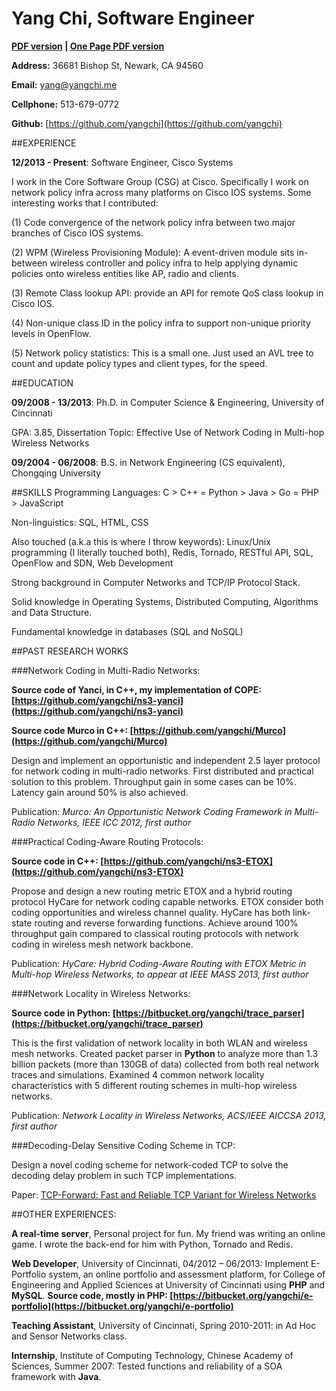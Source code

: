 Yang Chi, Software Engineer
==============

**[PDF version](https://github.com/yangchi/YangChi_resume/blob/master/YangChi_resume.pdf?raw=true)  |  [One Page PDF version](https://github.com/yangchi/YangChi_resume/blob/master/YangChi_resume_shorter.pdf?raw=true)**

**Address:** 36681 Bishop St, Newark, CA 94560

**Email:** [yang@yangchi.me](mailto:yang@yangchi.me)

**Cellphone:** 513-679-0772

**Github:** [https://github.com/yangchi](https://github.com/yangchi)

##EXPERIENCE

**12/2013 - Present**: Software Engineer, Cisco Systems

I work in the Core Software Group (CSG) at Cisco. Specifically I work on network policy infra across many platforms on Cisco IOS systems. Some interesting works that I contributed:

(1) Code convergence of the network policy infra between two major branches of Cisco IOS systems.

(2) WPM (Wireless Provisioning Module): A event-driven module sits in-between wireless controller and policy infra to help applying dynamic policies onto wireless entities like AP, radio and clients.

(3) Remote Class lookup API: provide an API for remote QoS class lookup in Cisco IOS.

(4) Non-unique class ID in the policy infra to support non-unique priority levels in OpenFlow.

(5) Network policy statistics: This is a small one. Just used an AVL tree to count and update policy types and client types, for the speed.

##EDUCATION

**09/2008 - 13/2013**: Ph.D. in Computer Science & Engineering, University of Cincinnati 

GPA: 3.85, Dissertation Topic: Effective Use of Network Coding in Multi-hop Wireless Networks

**09/2004 - 06/2008**: B.S. in Network Engineering (CS equivalent), Chongqing University

##SKILLS
Programming Languages: C > C++ = Python > Java > Go = PHP > JavaScript

Non-linguistics: SQL, HTML, CSS

Also touched (a.k.a this is where I throw keywords): Linux/Unix programming (I literally touched both), Redis, Tornado, RESTful API, SQL, OpenFlow and SDN, Web Development

Strong background in Computer Networks and TCP/IP Protocol Stack.

Solid knowledge in Operating Systems, Distributed Computing, Algorithms and Data Structure.

Fundamental knowledge in databases (SQL and NoSQL)

##PAST RESEARCH WORKS

###Network Coding in Multi-Radio Networks: 

**Source code of Yanci, in C++, my implementation of COPE: [https://github.com/yangchi/ns3-yanci](https://github.com/yangchi/ns3-yanci)**

**Source code Murco in C++: [https://github.com/yangchi/Murco](https://github.com/yangchi/Murco)**

Design and implement an opportunistic and independent 2.5 layer protocol for network coding in multi-radio networks. First distributed and practical solution to this problem. Throughput gain in some cases can be 10%. Latency gain around 50% is also achieved.

Publication: *Murco: An Opportunistic Network Coding Framework in Multi-Radio Networks, IEEE ICC 2012, first author*

###Practical Coding-Aware Routing Protocols:

**Source code in C++: [https://github.com/yangchi/ns3-ETOX](https://github.com/yangchi/ns3-ETOX)**

Propose and design a new routing metric ETOX and a hybrid routing protocol HyCare for network coding capable networks. ETOX consider both coding opportunities and wireless channel quality. HyCare has both link-state routing and reverse forwarding functions. Achieve around 100% throughput gain compared to classical routing protocols with network coding in wireless mesh network backbone.

Publication: *HyCare: Hybrid Coding-Aware Routing with ETOX Metric in Multi-hop Wireless Networks, to appear at IEEE MASS 2013, first author*

###Network Locality in Wireless Networks:

**Source code in Python: [https://bitbucket.org/yangchi/trace_parser](https://bitbucket.org/yangchi/trace_parser)**

This is the first validation of network locality in both WLAN and wireless mesh networks. Created packet parser in **Python** to analyze more than 1.3 billion packets (more than 130GB of data) collected from both real network traces and simulations. Examined 4 common network locality characteristics with 5 different routing schemes in multi-hop wireless networks.

Publication: *Network Locality in Wireless Networks, ACS/IEEE AICCSA 2013, first author*

###Decoding-Delay Sensitive Coding Scheme in TCP:

Design a novel coding scheme for network-coded TCP to solve the decoding delay problem in such TCP implementations. 

Paper: [TCP-Forward: Fast and Reliable TCP Variant for Wireless Networks](http://arxiv.org/abs/1408.2626)

##OTHER EXPERIENCES:

**A real-time server**, Personal project for fun. My friend was writing an online game. I wrote the back-end for him with Python, Tornado and Redis.

**Web Developer**, University of Cincinnati, 04/2012 – 06/2013: Implement E-Portfolio system, an online portfolio and assessment platform, for College of Engineering and Applied Sciences at University of Cincinnati using **PHP** and **MySQL**. **Source code, mostly in PHP: [https://bitbucket.org/yangchi/e-portfolio](https://bitbucket.org/yangchi/e-portfolio)**

**Teaching Assistant**, University of Cincinnati, Spring 2010-2011: in Ad Hoc and Sensor Networks class.

**Internship**, Institute of Computing Technology, Chinese Academy of Sciences, Summer 2007: Tested functions and reliability of a SOA framework with **Java**.
